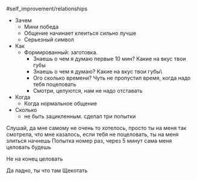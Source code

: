 #self_improvement/relationships 








- Зачем
	- Мини победа
	- Общение начинает клеиться сильно лучше
	- Серьезный символ
- Как
	- Формированный: заготовка.
		- Знаешь о чем я думаю первые 10 мин? Какие на вкус твои губы
		- Знаешь о чем я думаю? Какие на вкус твои губы\
		- Ого сколько времени? Чуть не пропустил время, когда надо тебя поцеловать
		- Смотри, целуются, нам не надо отставать
- Когда
	- Когда нормальное общение
- Сколько
	- не быть зацикленным. сделал три попытки

Слушай, да мне самому не очень то хотелось, просто ты на меня так смотрела, что мне казалось, если тебя не поцеловать, ты на меня злиться начнешь
Попытка номер раз, через 5 минут сама меня целовать будешь

Не на конец целовать

Да ладно, ты что там
Щекотать






































